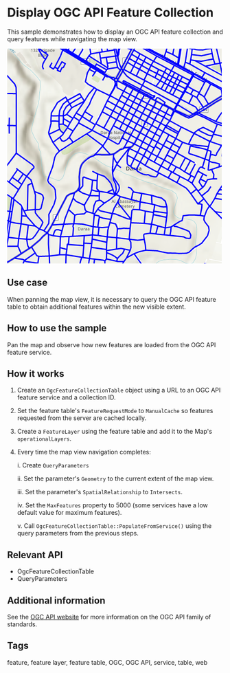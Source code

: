 # Display OGC API Feature Collection

This sample demonstrates how to display an OGC API feature collection and query features while navigating the map view.

![](screenshot.png)

## Use case

When panning the map view, it is necessary to query the OGC API feature table to obtain additional features within the new visible extent.

## How to use the sample

Pan the map and observe how new features are loaded from the OGC API feature service.

## How it works

1. Create an `OgcFeatureCollectionTable` object using a URL to an OGC API feature service and a collection ID.
2. Set the feature table's `FeatureRequestMode` to `ManualCache` so features requested from the server are cached locally.
3. Create a `FeatureLayer` using the feature table and add it to the Map's `operationalLayers`.
4. Every time the map view navigation completes:
    
    i. Create `QueryParameters`
    
    ii. Set the parameter's `Geometry` to the current extent of the map view. 
    
    iii. Set the parameter's `SpatialRelationship` to `Intersects`.
    
    iv. Set the `MaxFeatures` property to 5000 (some services have a low default value for maximum features).
    
    v. Call `OgcFeatureCollectionTable::PopulateFromService()` using the query parameters from the previous steps.

## Relevant API
* OgcFeatureCollectionTable
* QueryParameters

## Additional information

See the [OGC API website](https://ogcapi.ogc.org/) for more information on the OGC API family of standards.

## Tags

feature, feature layer, feature table, OGC, OGC API, service, table, web
